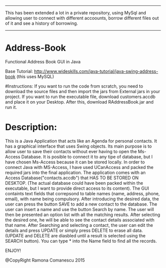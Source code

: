 -----------------------
This has been extended a lot in a private repository, using MySql and allowing user to connect with different accoounts, borrow different files out of it and see a history of borrowing.

------------------------

# Address-Book
Functional Address Book GUI in Java

Base Tutorial:
http://www.wideskills.com/java-tutorial/java-swing-address-book (this uses MySQL)

#Instructions:
  If you want to run the code from scratch, you need to download the source files and then import the jars from External jars in your project.
  If you want to run the executable file, download customers.accdb and place it on your Desktop. After this, download RAddressBook.jar and run it. 

# Description:
  This is a Java Application that acts like an Agenda for personal contacts. It has a graphical interface that uses Swing objects. Its main purpose is to allow user to save their contacts without ever having to open the Ms-Access Database. It is posible to connect it to any tipe of database, but I have chosen Ms-Access because it can be stored locally.
  In order to connect Java with MS-Access, I have used UCanAccess and packed the required jars into the final application.
 The application comes with an Access Database("contacts.accdb") that HAS TO BE STORED ON DESKTOP. (The actual database could have been packed within the executable, but I want to provide direct access to its content). 
  The GUI containts text fields that correpsond to table names (name, address, phone, email), with name being compulsory.
  After introducing the desired data, the user can press the button SAVE to add a new contact to the database.
The user can insert a name and use the button Search by name. The user will then be presented an option list with all the matching results. After selecting the desired one, he will be able to see the contact details associated with that name.
After Searching and selecting a contact, the user can edit the details and press UPDATE or simply press DELETE to erase all data. (UPDATE and DELETE are diasbled until a result is selected using the SEARCH button). 
  You can type * into the Name field to find all the records.


ENJOY!


@CopyRight Ramona Comanescu 2015
